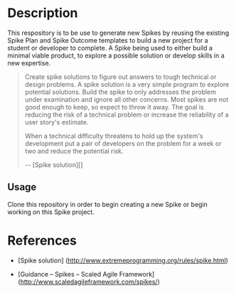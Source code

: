 # Description

This respository is to be use to generate new Spikes by reusing the existing
Spike Plan and Spike Outcome templates to build a new project for a student or
developer to complete. A Spike being used to either build a minimal viable
product, to explore a possible solution or develop skills in a new expertise.

> Create spike solutions to figure out answers to tough technical or design
> problems. A spike solution is a very simple program to explore potential
> solutions. Build the spike to only addresses the problem under examination and
> ignore all other concerns. Most spikes are not good enough to keep, so expect
> to throw it away. The goal is reducing the risk of a technical problem or
> increase the reliability of a user story's estimate.
>
> When a technical difficulty threatens to hold up the system's development put
> a pair of developers on the problem for a week or two and reduce the potential
> risk.
>
> -- [Spike solution][]

## Usage

Clone this repository in order to begin creating a new Spike or begin working on
this Spike project.

# References

- [Spike solution]
  (http://www.extremeprogramming.org/rules/spike.html)

- [Guidance – Spikes – Scaled Agile Framework]
  (http://www.scaledagileframework.com/spikes/)
